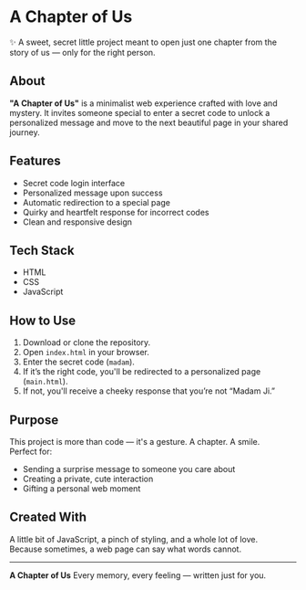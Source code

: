 # A Chapter of Us

✨ A sweet, secret little project meant to open just one chapter from the story of us — only for the right person.

## About

**"A Chapter of Us"** is a minimalist web experience crafted with love and mystery. It invites someone special to enter a secret code to unlock a personalized message and move to the next beautiful page in your shared journey.

## Features

- Secret code login interface  
- Personalized message upon success  
- Automatic redirection to a special page  
- Quirky and heartfelt response for incorrect codes  
- Clean and responsive design

## Tech Stack

- HTML  
- CSS  
- JavaScript  

## How to Use

1. Download or clone the repository.
2. Open `index.html` in your browser.
3. Enter the secret code (`madam`).
4. If it’s the right code, you'll be redirected to a personalized page (`main.html`).
5. If not, you'll receive a cheeky response that you’re not “Madam Ji.”

## Purpose

This project is more than code — it's a gesture. A chapter. A smile.  
Perfect for:

- Sending a surprise message to someone you care about  
- Creating a private, cute interaction  
- Gifting a personal web moment

## Created With

A little bit of JavaScript, a pinch of styling, and a whole lot of love.  
Because sometimes, a web page can say what words cannot.

---

**A Chapter of Us** Every memory, every feeling — written just for you.